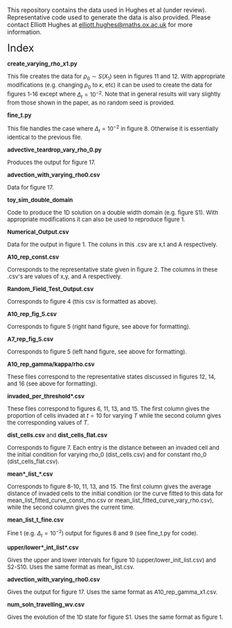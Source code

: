 This repository contains the data used in Hughes et al (under review). Representative code used to generate the data is also provided. Please contact Elliott Hughes at elliott.hughes@maths.ox.ac.uk for more information.

<font size = 5>Index<font size = 2>

**create_varying_rho_x1.py**

This file creates the data for $\rho_0 \sim S(X_1)$ seen in figures 11 and 12. With appropriate modifications (e.g. changing $\rho_0$ to $\kappa$, etc) it can be used to create the data for figures 1-16 except where $\Delta_t = 10^{-2}$. Note that in general results will vary slightly from those shown in the paper, as no random seed is provided.

**fine_t.py**

This file handles the case where $\Delta_t = 10^{-2}$ in figure 8. Otherwise it is essentially identical to the previous file.

**advective_teardrop_vary_rho_0.py**

Produces the output for figure 17.

**advection_with_varying_rho0.csv**

Data for figure 17.

**toy_sim_double_domain**

Code to produce the 1D solution on a double width domain (e.g. figure S1). With appropriate modifications it can also be used to reproduce figure 1.

**Numerical_Output.csv**

Data for the output in figure 1. The coluns in this .csv are x,t and A respectively.

**A10_rep_const.csv**

Corresponds to the representative state given in figure 2. The columns in these .csv's are values of x,y, and A respectively.

**Random_Field_Test_Output.csv**

Corresponds to figure 4 (this csv is formatted as above).

**A10_rep_fig_5.csv**

Corresponds to figure 5 (right hand figure, see above for formatting).

**A7_rep_fig_5.csv**

Corresponds to figure 5 (left hand figure, see above for formatting).

**A10_rep_gamma/kappa/rho.csv**

These files correspond to the representative states discussed in figures 12, 14, and 16 (see above for formatting).

**invaded_per_threshold\*.csv**

These files correspond to figures 6, 11, 13, and 15. The first column gives the proportion of cells invaded at $t=10$ for varying $T$ while the second column gives the corresponding values of $T$.

**dist_cells.csv** and **dist_cells_flat.csv**

Corresponds to figure 7. Each entry is the distance between an invaded cell and the initial condition for varying rho_0 (dist_cells.csv) and for constant rho_0 (dist_cells_flat.csv).

**mean\*\_list_\*\.csv**

Corresponds to figure 8-10, 11, 13, and 15. The first column gives the average distance of invaded cells to the initial condition (or the curve fitted to this data for mean_list_fitted_curve_const_rho.csv or mean_list_fitted_curve_vary_rho.csv), while the second column gives the current time.

**mean_list_t_fine.csv**

Fine t (e.g. $\Delta_t = 10^{-2}$) output for figures 8 and 9 (see fine_t.py for code).

**upper/lower\*_int_list\*.csv**

Gives the upper and lower intervals for figure 10 (upper/lower_init_list.csv) and S2-S10. Uses the same format as mean_list.csv.

**advection_with_varying_rho0.csv**

Gives the output for figure 17. Uses the same format as A10_rep_gamma_x1.csv.

**num_soln_travelling_wv.csv**

Gives the evolution of the 1D state for figure S1. Uses the same format as figure 1.




